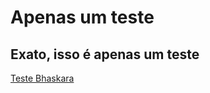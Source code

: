 # Apenas um teste
## Exato, isso é apenas um teste

[Teste Bhaskara](https://github.com/Carlosedu2001/teste/blob/main/Bhaskara.c)
